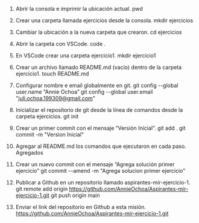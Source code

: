 1. Abrir la consola e imprimir la ubicación actual.
pwd


2. Crear una carpeta llamada ejercicios desde la consola.
mkdir ejercicios


3. Cambiar la ubicación a la nueva carpeta que crearon.
cd ejercicios


4. Abrir la carpeta con VSCode.
code .


5. En VSCode crear una carpeta ejercicio1.
mkdir ejercicio1

6. Crear un archivo llamado README.md (vacío) dentro de la carpeta ejercicio1.
touch README.md

7. Configurar nombre e email globalmente en git.
git config --global user.name “Annie Ochoa”
git config --global user.email "juli.ochoa.199309@gmail.com"

8. Inicializar el repositorio de git desde la línea de comandos desde la carpeta ejercicios.
git init

9. Crear un primer commit con el mensaje “Versión Inicial".
git add .
git commit -m "Version Inicial"

10. Agregar al README.md los comandos que ejecutaron en cada paso.
Agregados

11. Crear un nuevo commit con el mensaje “Agrega solución primer ejercicio”
git commit --amend -m "Agrega solucion primer ejercicio"

12. Publicar a Github en un repositorio llamado aspirantes-mir-ejercicio-1.
git remote add origin https://github.com/AnnieOchoa/Aspirantes-mir-ejercicio-1.git
git push origin main 


13. Enviar el link del repositorio en Github a esta misión.
https://github.com/AnnieOchoa/Aspirantes-mir-ejercicio-1.git

